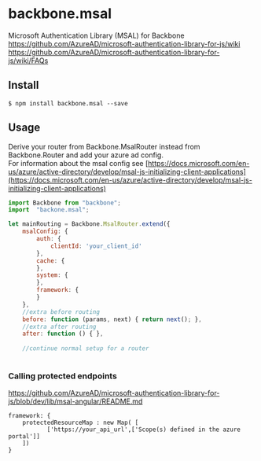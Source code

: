 # backbone.msal
Microsoft Authentication Library (MSAL) for Backbone  
https://github.com/AzureAD/microsoft-authentication-library-for-js/wiki
https://github.com/AzureAD/microsoft-authentication-library-for-js/wiki/FAQs

## Install

    $ npm install backbone.msal --save

## Usage

Derive your router from Backbone.MsalRouter instead from Backbone.Router and add your azure ad config.  
For information about the msal config see [https://docs.microsoft.com/en-us/azure/active-directory/develop/msal-js-initializing-client-applications](https://docs.microsoft.com/en-us/azure/active-directory/develop/msal-js-initializing-client-applications)

``` javascript
import Backbone from "backbone";
import  "backone.msal";

let mainRouting = Backbone.MsalRouter.extend({
    msalConfig: {
        auth: {
        	clientId: 'your_client_id'
        }, 
        cache: {
        },
        system: {
        },
        framework: {
        }
    },
    //extra before routing
    before: function (params, next) { return next(); },
    //extra after routing
    after: function () { },
    
    //continue normal setup for a router
    
```


### Calling protected endpoints
https://github.com/AzureAD/microsoft-authentication-library-for-js/blob/dev/lib/msal-angular/README.md

```
framework: {
    protectedResourceMap : new Map( [
           ['https://your_api_url',['Scope(s) defined in the azure portal']]
    ])
}
```